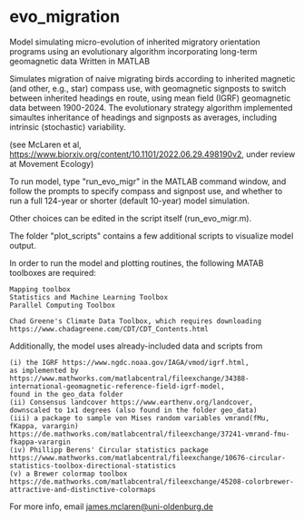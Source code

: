 # evo_migration
Model simulating micro-evolution of inherited migratory orientation programs using an evolutionary algorithm incorporating long-term geomagnetic data
Written in MATLAB

Simulates migration of naive migrating birds according to inherited magnetic (and other, e.g., star) compass use, 
with geomagnetic signposts to switch between inherited headings en route, using mean field (IGRF) geomagnetic data between 1900-2024.
The evolutionary strategy algorithm implemented simaultes inheritance of headings and signposts as averages, 
including intrinsic (stochastic) variability.

(see McLaren et al, https://www.biorxiv.org/content/10.1101/2022.06.29.498190v2, under review at Movement Ecology)

To run model, type "run_evo_migr" in the MATLAB command window, and follow the prompts to specify compass and signpost use, 
and whether to run a full 124-year or shorter (default 10-year) model simulation.

Other choices can be edited in the script itself (run_evo_migr.m). 

The folder "plot_scripts" contains a few additional scripts to visualize model output.

In order to run the model and plotting routines, the following MATAB toolboxes are required:

	Mapping toolbox
	Statistics and Machine Learning Toolbox
	Parallel Computing Toolbox

	Chad Greene's Climate Data Toolbox, which requires downloading
	https://www.chadagreene.com/CDT/CDT_Contents.html

Additionally, the model uses already-included data and scripts from 

	(i) the IGRF https://www.ngdc.noaa.gov/IAGA/vmod/igrf.html, 
	as implemented by https://www.mathworks.com/matlabcentral/fileexchange/34388-international-geomagnetic-reference-field-igrf-model,
	found in the geo_data folder
	(ii) Consensus landcover https://www.earthenv.org/landcover, downscaled to 1x1 degrees (also found in the folder geo_data)
	(iii) a package to sample von Mises random variables vmrand(fMu, fKappa, varargin)
	https://de.mathworks.com/matlabcentral/fileexchange/37241-vmrand-fmu-fkappa-varargin
	(iv) Phillipp Berens' Circular statistics package 
	https://www.mathworks.com/matlabcentral/fileexchange/10676-circular-statistics-toolbox-directional-statistics
	(v) a Brewer colormap toolbox https://de.mathworks.com/matlabcentral/fileexchange/45208-colorbrewer-attractive-and-distinctive-colormaps

For more info, email james.mclaren@uni-oldenburg.de
